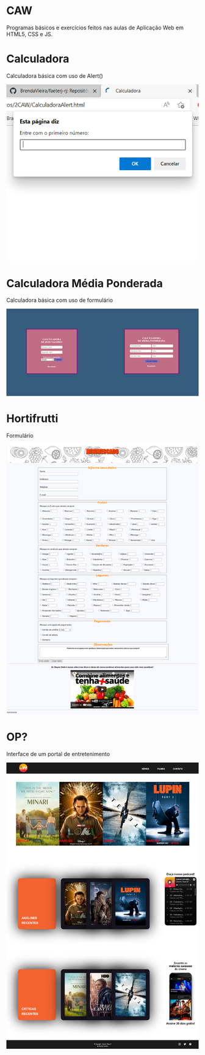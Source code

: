 # CAW
Programas básicos e exercícios feitos nas aulas de Aplicação Web em HTML5, CSS e JS.

# Calculadora
Calculadora básica com uso de Alert()

<p align="center">
    <img src="./imgreadme/calcu.png" alt="Calculadora Alert" /></p>
	
# Calculadora Média Ponderada
Calculadora básica com uso de formulário

<p align="center">
    <img src="./imgreadme/calcuPond.jpeg" alt="Calculadora Ponderada" /></p>
	
# Hortifrutti
Formulário

<p align="center">
    <img src="./imgreadme/hortifrut.jpeg" alt="Hortifrutti" /></p>
	
# OP?
Interface de um portal de entretenimento

<p align="center">
    <img src="./imgreadme/oxente.jpeg" alt="Hortifrutti" /></p>
